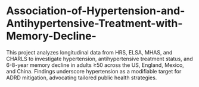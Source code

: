 # Association-of-Hypertension-and-Antihypertensive-Treatment-with-Memory-Decline-
This project analyzes longitudinal data from HRS, ELSA, MHAS, and CHARLS to investigate hypertension, antihypertensive treatment status, and 6-8-year memory decline in adults ≥50 across the US, England, Mexico, and China. Findings underscore hypertension as a modifiable target for ADRD mitigation, advocating tailored public health strategies.
